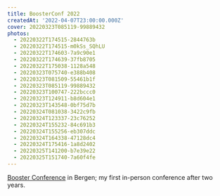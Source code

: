 ```yaml
---
title: BoosterConf 2022
createdAt: '2022-04-07T23:00:00.000Z'
cover: 20220323T085119-99889432
photos:
  - 20220322T174515-2844763b
  - 20220322T174515-m0kSs_SQhLU
  - 20220322T174603-7a9c90e1
  - 20220322T174639-37fb8705
  - 20220322T175038-1128a548
  - 20220323T075740-e388b408
  - 20220323T081509-55461b1f
  - 20220323T085119-99889432
  - 20220323T100747-222bccc0
  - 20220323T124911-b8d604e1
  - 20220323T143548-0bf75d7b
  - 20220324T081038-3422c9fb
  - 20220324T123337-23c76252
  - 20220324T155232-84c691b3
  - 20220324T155256-eb307ddc
  - 20220324T164338-47128dc4
  - 20220324T175416-1a8d2402
  - 20220325T141200-b7e39e22
  - 20220325T151740-7a60f4fe
---
```


[Booster Conference](https://2022.boosterconf.no/) in Bergen; my first in-person conference after two years.
